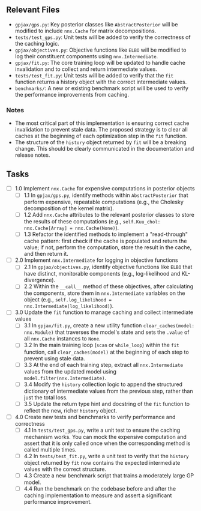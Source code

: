 ## Relevant Files

- `gpjax/gps.py`: Key posterior classes like `AbstractPosterior` will be modified to include `nnx.Cache` for matrix decompositions.
- `tests/test_gps.py`: Unit tests will be added to verify the correctness of the caching logic.
- `gpjax/objectives.py`: Objective functions like `ELBO` will be modified to log their constituent components using `nnx.Intermediate`.
- `gpjax/fit.py`: The core training loop will be updated to handle cache invalidation and to collect and return intermediate values.
- `tests/test_fit.py`: Unit tests will be added to verify that the `fit` function returns a history object with the correct intermediate values.
- `benchmarks/`: A new or existing benchmark script will be used to verify the performance improvements from caching.

### Notes

- The most critical part of this implementation is ensuring correct cache invalidation to prevent stale data. The proposed strategy is to clear all caches at the beginning of each optimization step in the `fit` function.
- The structure of the `history` object returned by `fit` will be a breaking change. This should be clearly communicated in the documentation and release notes.

## Tasks

- [ ] 1.0 Implement `nnx.Cache` for expensive computations in posterior objects
  - [ ] 1.1 In `gpjax/gps.py`, identify methods within `AbstractPosterior` that perform expensive, repeatable computations (e.g., the Cholesky decomposition of the kernel matrix).
  - [ ] 1.2 Add `nnx.Cache` attributes to the relevant posterior classes to store the results of these computations (e.g., `self.Kuu_chol: nnx.Cache[Array] = nnx.Cache(None)`).
  - [ ] 1.3 Refactor the identified methods to implement a "read-through" cache pattern: first check if the cache is populated and return the value; if not, perform the computation, store the result in the cache, and then return it.

- [ ] 2.0 Implement `nnx.Intermediate` for logging in objective functions
  - [ ] 2.1 In `gpjax/objectives.py`, identify objective functions like `ELBO` that have distinct, monitorable components (e.g., log-likelihood and KL-divergence).
  - [ ] 2.2 Within the `__call__` method of these objectives, after calculating the components, store them in `nnx.Intermediate` variables on the object (e.g., `self.log_likelihood = nnx.Intermediate(log_likelihood)`).

- [ ] 3.0 Update the `fit` function to manage caching and collect intermediate values
  - [ ] 3.1 In `gpjax/fit.py`, create a new utility function `clear_caches(model: nnx.Module)` that traverses the model's state and sets the `.value` of all `nnx.Cache` instances to `None`.
  - [ ] 3.2 In the main training loop (`scan` or `while_loop`) within the `fit` function, call `clear_caches(model)` at the beginning of each step to prevent using stale data.
  - [ ] 3.3 At the end of each training step, extract all `nnx.Intermediate` values from the updated model using `model.filter(nnx.Intermediate)`.
  - [ ] 3.4 Modify the `history` collection logic to append the structured dictionary of intermediate values from the previous step, rather than just the total loss.
  - [ ] 3.5 Update the return type hint and docstring of the `fit` function to reflect the new, richer `history` object.

- [ ] 4.0 Create new tests and benchmarks to verify performance and correctness
  - [ ] 4.1 In `tests/test_gps.py`, write a unit test to ensure the caching mechanism works. You can mock the expensive computation and assert that it is only called once when the corresponding method is called multiple times.
  - [ ] 4.2 In `tests/test_fit.py`, write a unit test to verify that the `history` object returned by `fit` now contains the expected intermediate values with the correct structure.
  - [ ] 4.3 Create a new benchmark script that trains a moderately large GP model.
  - [ ] 4.4 Run the benchmark on the codebase before and after the caching implementation to measure and assert a significant performance improvement.
